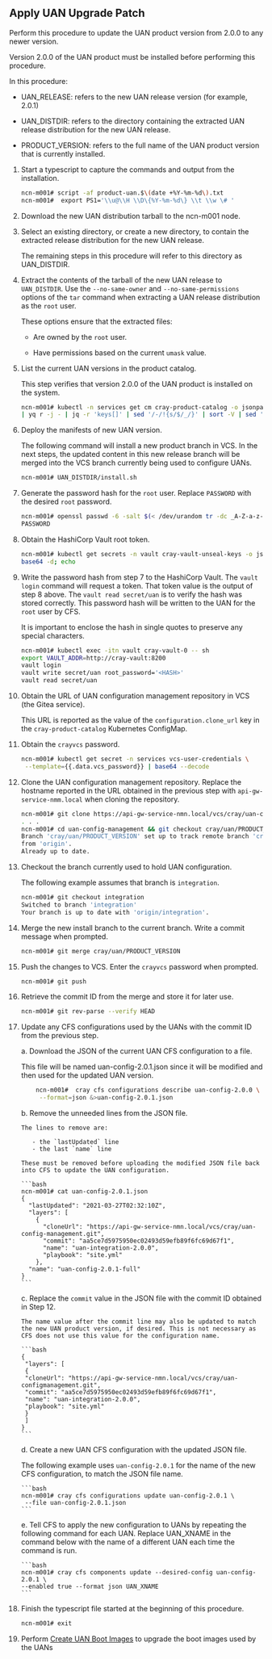 ## Apply UAN Upgrade Patch

Perform this procedure to update the UAN product version from 2.0.0 to any newer version.

Version 2.0.0 of the UAN product must be installed before performing this procedure.

In this procedure:

- UAN\_RELEASE: refers to the new UAN release version \(for example, 2.0.1\)

- UAN\_DISTDIR: refers to the directory containing the extracted UAN release distribution for the new UAN release.

- PRODUCT\_VERSION: refers to the full name of the UAN product version that is currently installed.

1. Start a typescript to capture the commands and output from the installation.

    ```bash
    ncn-m001# script -af product-uan.$\(date +%Y-%m-%d\).txt
    ncn-m001#  export PS1='\\u@\\H \\D\{%Y-%m-%d\} \\t \\w \# '
    ```

2. Download the new UAN distribution tarball to the ncn-m001 node.

3. Select an existing directory, or create a new directory, to contain the extracted release distribution for the new UAN release.

    The remaining steps in this procedure will refer to this directory as UAN\_DISTDIR.

4. Extract the contents of the tarball of the new UAN release to `UAN_DISTDIR`. Use the `--no-same-owner` and `--no-same-permissions` options of the `tar` command when extracting a UAN release distribution as the `root` user.

    These options ensure that the extracted files:

    - Are owned by the `root` user.

    - Have permissions based on the current `umask` value.

5. List the current UAN versions in the product catalog.

    This step verifies that version 2.0.0 of the UAN product is installed on the system.

    ```bash
    ncn-m001# kubectl -n services get cm cray-product-catalog -o jsonpath='{.data.uan}' \
    | yq r -j - | jq -r 'keys[]' | sed '/-/!{s/$/_/}' | sort -V | sed 's/_$//'
    ```

6. Deploy the manifests of new UAN version.

    The following command will install a new product branch in VCS. In the next steps, the updated content in this new release branch will be merged into the VCS branch currently being used to configure UANs.

    ```bash
    ncn-m001# UAN_DISTDIR/install.sh
    ```

7. Generate the password hash for the `root` user. Replace `PASSWORD` with the desired `root` password.

    ```bash
    ncn-m001# openssl passwd -6 -salt $(< /dev/urandom tr -dc _A-Z-a-z-0-9 | head -c4) \
    PASSWORD
    ```

8. Obtain the HashiCorp Vault root token.

    ```bash
    ncn-m001# kubectl get secrets -n vault cray-vault-unseal-keys -o jsonpath='{.data.vault-root}' | \
    base64 -d; echo
    ```

9. Write the password hash from step 7 to the HashiCorp Vault. The `vault login` command will request a token. That token value is the output of step 8 above. The `vault read secret/uan` is to verify the hash was stored correctly. This password hash will be written to the UAN for the `root` user by CFS.

    It is important to enclose the hash in single quotes to preserve any special characters.

    ```bash
    ncn-m001# kubectl exec -itn vault cray-vault-0 -- sh
    export VAULT_ADDR=http://cray-vault:8200
    vault login
    vault write secret/uan root_password='<HASH>'
    vault read secret/uan
    ```

10. Obtain the URL of UAN configuration management repository in VCS \(the Gitea service\).

    This URL is reported as the value of the `configuration.clone_url` key in the `cray-product-catalog` Kubernetes ConfigMap.

11. Obtain the `crayvcs` password.

    ```bash
    ncn-m001# kubectl get secret -n services vcs-user-credentials \
     --template={{.data.vcs_password}} | base64 --decode
    ```

12. Clone the UAN configuration management repository. Replace the hostname reported in the URL obtained in the previous step with `api-gw-service-nmm.local` when cloning the repository.

    ```bash
    ncn-m001# git clone https://api-gw-service-nmn.local/vcs/cray/uan-config-management.git
    . . .
    ncn-m001# cd uan-config-management && git checkout cray/uan/PRODUCT_VERSION && git pull
    Branch 'cray/uan/PRODUCT_VERSION' set up to track remote branch 'cray/uan/PRODUCT_VERSION' 
    from 'origin'.
    Already up to date.
    ```

13. Checkout the branch currently used to hold UAN configuration.

    The following example assumes that branch is `integration`.

    ```bash
    ncn-m001# git checkout integration
    Switched to branch 'integration'
    Your branch is up to date with 'origin/integration'.
    ```

14. Merge the new install branch to the current branch. Write a commit message when prompted.

    ```bash
    ncn-m001# git merge cray/uan/PRODUCT_VERSION
    ```

15. Push the changes to VCS. Enter the `crayvcs` password when prompted.

    ```bash
    ncn-m001# git push
    ```

16. Retrieve the commit ID from the merge and store it for later use.

    ```bash
    ncn-m001# git rev-parse --verify HEAD
    ```

17. Update any CFS configurations used by the UANs with the commit ID from the previous step.

    a. Download the JSON of the current UAN CFS configuration to a file.

       This file will be named uan-config-2.0.1.json since it will be modified and then used for the updated UAN version.
       ```bash
           ncn-m001#  cray cfs configurations describe uan-config-2.0.0 \
            --format=json &>uan-config-2.0.1.json
       ```

    b. Remove the unneeded lines from the JSON file.

        The lines to remove are:

           - the `lastUpdated` line
           - the last `name` line 
        
        These must be removed before uploading the modified JSON file back into CFS to update the UAN configuration.

        ```bash
        ncn-m001# cat uan-config-2.0.1.json
        {
          "lastUpdated": "2021-03-27T02:32:10Z",      
          "layers": [
            {
              "cloneUrl": "https://api-gw-service-nmn.local/vcs/cray/uan-config-management.git",
              "commit": "aa5ce7d5975950ec02493d59efb89f6fc69d67f1",
              "name": "uan-integration-2.0.0",
              "playbook": "site.yml"
            },
          "name": "uan-config-2.0.1-full"            
        } 
        ```

    c. Replace the `commit` value in the JSON file with the commit ID obtained in Step 12.

        The name value after the commit line may also be updated to match the new UAN product version, if desired. This is not necessary as CFS does not use this value for the configuration name.

        ```bash
        {
         "layers": [
         {
         "cloneUrl": "https://api-gw-service-nmn.local/vcs/cray/uan-configmanagement.git",
         "commit": "aa5ce7d5975950ec02493d59efb89f6fc69d67f1",
         "name": "uan-integration-2.0.0",
         "playbook": "site.yml"
         }
         ]
        }
        ```

    d. Create a new UAN CFS configuration with the updated JSON file.

       The following example uses `uan-config-2.0.1` for the name of the new CFS configuration, to match the JSON file name.

        ```bash
        ncn-m001# cray cfs configurations update uan-config-2.0.1 \
         --file uan-config-2.0.1.json
        ```

    e. Tell CFS to apply the new configuration to UANs by repeating the following command for each UAN. Replace UAN\_XNAME in the command below with the name of a different UAN each time the command is run.

        ```bash
        ncn-m001# cray cfs components update --desired-config uan-config-2.0.1 \
        --enabled true --format json UAN_XNAME
        ```

18. Finish the typescript file started at the beginning of this procedure.

    ```bash
    ncn-m001# exit
    ```
19. Perform [Create UAN Boot Images](#create_uan_boot_images) to upgrade the boot images used by the UANs
